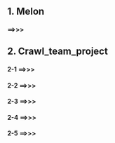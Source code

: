 ## 1. Melon  
#### ==>>>   

## 2. Crawl_team_project  

  #### 2-1  ==>>>
  #### 2-2  ==>>>
  #### 2-3  ==>>>
  #### 2-4  ==>>>
  #### 2-5  ==>>>
